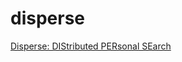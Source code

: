 # disperse
[Disperse: DIStributed PERsonal SEarch](https://codeberg.org/fediverse/fediverse-ideas/issues/60)
